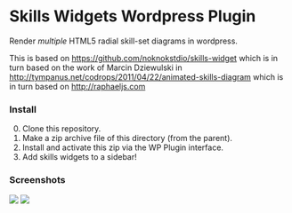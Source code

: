Skills Widgets Wordpress Plugin
===============================

Render *multiple* HTML5 radial skill-set diagrams in wordpress.

This is based on https://github.com/noknokstdio/skills-widget
which is in turn based on the work of Marcin Dziewulski in
http://tympanus.net/codrops/2011/04/22/animated-skills-diagram
which is in turn based on http://raphaeljs.com

### Install ###

0. Clone this repository.
1. Make a zip archive file of this directory (from the parent).
2. Install and activate this zip via the WP Plugin interface.
3. Add skills widgets to a sidebar!

### Screenshots ###

<img src="https://github.com/ology/skills-widget/raw/master/screenshot-1.png" />
<img src="https://github.com/ology/skills-widget/raw/master/screenshot-2.png" />

